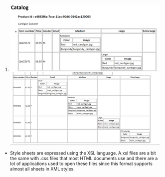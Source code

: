 1. ![image info](Assignment-1.png)
   ![image info](Assignment-2.png)

- Style sheets are expressed using the XSL language. A.xsl files are a bit the same with .css files that most HTML documents use and there are a lot of applications used to open these files since this format supports almost all sheets in XML styles. 
